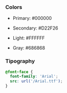 ### Colors

<!-- Black -->
- Primary: #000000
<!-- Red -->
- Secondary: #D22F26
<!-- Whhite -->
- Light: #FFFFFF
<!-- Gray -->
- Gray: #686868

### Tipography

```css
@font-face {
  font-family: 'Arial';
  src: url('/Arial.ttf');
}
```
